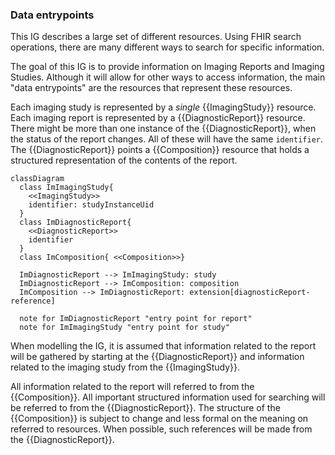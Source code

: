 ### Data entrypoints

This IG describes a large set of different resources. Using FHIR search operations, there are many different ways to search for specific information.

The goal of this IG is to provide information on Imaging Reports and Imaging Studies. Although it will allow for other ways to access information, the main "data entrypoints" are the resources that represent these resources.

Each imaging study is represented by a _single_ {{ImagingStudy}} resource.  
Each imaging report is represented by a {{DiagnosticReport}} resource. There might be more than one instance of the {{DiagnosticReport}}, when the status of the report changes. All of these will have the same `identifier`. The {{DiagnosticReport}} points a {{Composition}} resource that holds a structured representation of the contents of the report.

```mermaid
classDiagram
  class ImImagingStudy{ 
    <<ImagingStudy>> 
    identifier: studyInstanceUid
  }
  class ImDiagnosticReport{ 
    <<DiagnosticReport>> 
    identifier
  }
  class ImComposition{ <<Composition>>}
  
  ImDiagnosticReport --> ImImagingStudy: study
  ImDiagnosticReport --> ImComposition: composition
  ImComposition --> ImDiagnosticReport: extension[diagnosticReport-reference]

  note for ImDiagnosticReport "entry point for report"
  note for ImImagingStudy "entry point for study"
```

When modelling the IG, it is assumed that information related to the report will be gathered by starting at the {{DiagnosticReport}} and information related to the imaging study from the {{ImagingStudy}}.

All information related to the report will referred to from the {{Composition}}. All important structured information used for searching will be referred to from the {{DiagnosticReport}}. The structure of the {{Composition}} is subject to change and less formal on the meaning on referred to resources. When possible, such references will be made from the {{DiagnosticReport}}.
